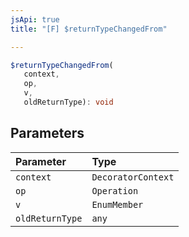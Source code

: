 ```yaml
---
jsApi: true
title: "[F] $returnTypeChangedFrom"

---
```

```ts
$returnTypeChangedFrom(
   context, 
   op, 
   v, 
   oldReturnType): void
```

## Parameters

| Parameter | Type |
| :------ | :------ |
| `context` | `DecoratorContext` |
| `op` | `Operation` |
| `v` | `EnumMember` |
| `oldReturnType` | `any` |
